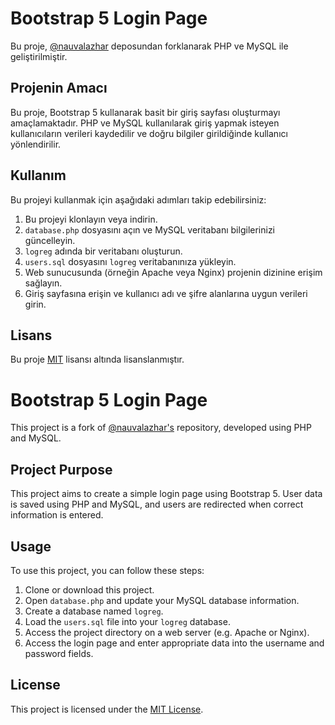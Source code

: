 # Bootstrap 5 Login Page

Bu proje, [@nauvalazhar](https://github.com/nauvalazhar/bootstrap-5-login-page) deposundan forklanarak PHP ve MySQL ile geliştirilmiştir.

## Projenin Amacı

Bu proje, Bootstrap 5 kullanarak basit bir giriş sayfası oluşturmayı amaçlamaktadır. PHP ve MySQL kullanılarak giriş yapmak isteyen kullanıcıların verileri kaydedilir ve doğru bilgiler girildiğinde kullanıcı yönlendirilir.

## Kullanım

Bu projeyi kullanmak için aşağıdaki adımları takip edebilirsiniz:

1. Bu projeyi klonlayın veya indirin.
2. `database.php` dosyasını açın ve MySQL veritabanı bilgilerinizi güncelleyin.
3. `logreg` adında bir veritabanı oluşturun.
3. `users.sql` dosyasını `logreg` veritabanınıza yükleyin.
4. Web sunucusunda (örneğin Apache veya Nginx) projenin dizinine erişim sağlayın.
5. Giriş sayfasına erişin ve kullanıcı adı ve şifre alanlarına uygun verileri girin.

## Lisans

Bu proje [MIT](https://opensource.org/licenses/MIT) lisansı altında lisanslanmıştır.

# Bootstrap 5 Login Page

This project is a fork of [@nauvalazhar's](https://github.com/nauvalazhar/bootstrap-5-login-page) repository, developed using PHP and MySQL.

## Project Purpose

This project aims to create a simple login page using Bootstrap 5. User data is saved using PHP and MySQL, and users are redirected when correct information is entered.

## Usage

To use this project, you can follow these steps:

1. Clone or download this project.
2. Open `database.php` and update your MySQL database information.
3. Create a database named `logreg`.
4. Load the `users.sql` file into your `logreg` database.
5. Access the project directory on a web server (e.g. Apache or Nginx).
6. Access the login page and enter appropriate data into the username and password fields.

## License

This project is licensed under the [MIT License](https://opensource.org/licenses/MIT).
